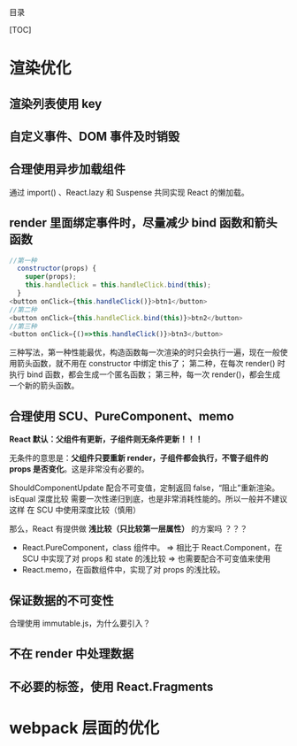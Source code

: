 
目录

[TOC]



# 渲染优化
## 渲染列表使用 key

## 自定义事件、DOM 事件及时销毁

## 合理使用异步加载组件
通过 import() 、React.lazy 和 Suspense 共同实现 React 的懒加载。


## render 里面绑定事件时，尽量减少 bind 函数和箭头函数
  ```javascript
  //第一种
    constructor(props) {
      super(props);
      this.handleClick = this.handleClick.bind(this);
    }
  <button onClick={this.handleClick()}>btn1</button>
  //第二种
  <button onClick={this.handleClick.bind(this)}>btn2</button>
  //第三种
  <button onClick={()=>this.handleClick()}>btn3</button>
  ```
  三种写法，第一种性能最优，构造函数每一次渲染的时只会执行一遍，现在一般使用箭头函数，就不用在 constructor 中绑定 this了；
  第二种，在每次 render() 时执行 bind 函数，都会生成一个匿名函数；
  第三种，每一次 render()，都会生成一个新的箭头函数。



## 合理使用 SCU、PureComponent、memo
**React 默认：父组件有更新，子组件则无条件更新！！！** 

无条件的意思是：**父组件只要重新 render，子组件都会执行，不管子组件的 props 是否变化**。这是非常没有必要的。


ShouldComponentUpdate 配合不可变值，定制返回 false，“阻止”重新渲染。
isEqual 深度比较 需要一次性递归到底，也是非常消耗性能的。所以一般并不建议 这样 在 SCU 中使用深度比较（慎用）


那么，React 有提供做 **浅比较（只比较第一层属性）** 的方案吗 ？？？
- React.PureComponent，class 组件中。
=> 相比于 React.Component，在 SCU 中实现了对 props 和 state 的浅比较
=> 也需要配合不可变值来使用
- React.memo，在函数组件中，实现了对 props 的浅比较。




## 保证数据的不可变性
合理使用 immutable.js，为什么要引入？

## 不在 render 中处理数据

## 不必要的标签，使用 React.Fragments


# webpack 层面的优化




